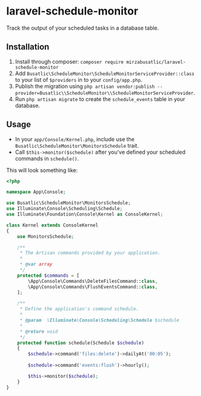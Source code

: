 # laravel-schedule-monitor
Track the output of your scheduled tasks in a database table.

## Installation

1. Install through composer: `composer require mirzabusatlic/laravel-schedule-monitor`
2. Add `Busatlic\ScheduleMonitor\ScheduleMonitorServiceProvider::class` to your list of `$providers` in to your `config/app.php`.
3. Publish the migration using `php artisan vendor:publish --provider=Busatlic\\ScheduleMonitor\\ScheduleMonitorServiceProvider`.
4. Run `php artisan migrate` to create the `schedule_events` table in your database.

## Usage

- In your `app/Console/Kernel.php`, include use the `Busatlic\ScheduleMonitor\MonitorsSchedule` trait.
- Call `$this->monitor($schedule)` after you've defined your scheduled commands in `schedule()`.

This will look something like:

```php
<?php

namespace App\Console;

use Busatlic\ScheduleMonitor\MonitorsSchedule;
use Illuminate\Console\Scheduling\Schedule;
use Illuminate\Foundation\Console\Kernel as ConsoleKernel;

class Kernel extends ConsoleKernel
{
    use MonitorsSchedule;

    /**
     * The Artisan commands provided by your application.
     *
     * @var array
     */
    protected $commands = [
        \App\Console\Commands\DeleteFilesCommand::class,
        \App\Console\Commands\FlushEventsCommand::class,
    ];

    /**
     * Define the application's command schedule.
     *
     * @param  \Illuminate\Console\Scheduling\Schedule $schedule
     *
     * @return void
     */
    protected function schedule(Schedule $schedule)
    {
        $schedule->command('files:delete')->dailyAt('00:05');
        
        $schedule->command('events:flush')->hourly();

        $this->monitor($schedule);
    }
}
```
